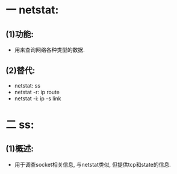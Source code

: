 # 一 netstat:
## (1)功能:
- 用来查询网络各种类型的数据.

## (2)替代:
- netstat: ss
- netstat -r: ip route
- netstat -i: ip -s link 

# 二 ss:
## (1)概述:
- 用于调查socket相关信息, 与netstat类似, 但提供tcp和state的信息.
